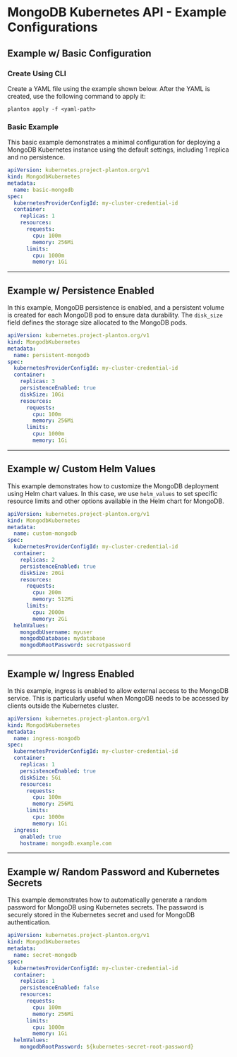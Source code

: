 # MongoDB Kubernetes API - Example Configurations

## Example w/ Basic Configuration

### Create Using CLI

Create a YAML file using the example shown below. After the YAML is created, use the following command to apply it:

```shell
planton apply -f <yaml-path>
```

### Basic Example

This basic example demonstrates a minimal configuration for deploying a MongoDB Kubernetes instance using the default settings, including 1 replica and no persistence.

```yaml
apiVersion: kubernetes.project-planton.org/v1
kind: MongodbKubernetes
metadata:
  name: basic-mongodb
spec:
  kubernetesProviderConfigId: my-cluster-credential-id
  container:
    replicas: 1
    resources:
      requests:
        cpu: 100m
        memory: 256Mi
      limits:
        cpu: 1000m
        memory: 1Gi
```

---

## Example w/ Persistence Enabled

In this example, MongoDB persistence is enabled, and a persistent volume is created for each MongoDB pod to ensure data durability. The `disk_size` field defines the storage size allocated to the MongoDB pods.

```yaml
apiVersion: kubernetes.project-planton.org/v1
kind: MongodbKubernetes
metadata:
  name: persistent-mongodb
spec:
  kubernetesProviderConfigId: my-cluster-credential-id
  container:
    replicas: 3
    persistenceEnabled: true
    diskSize: 10Gi
    resources:
      requests:
        cpu: 100m
        memory: 256Mi
      limits:
        cpu: 1000m
        memory: 1Gi
```

---

## Example w/ Custom Helm Values

This example demonstrates how to customize the MongoDB deployment using Helm chart values. In this case, we use `helm_values` to set specific resource limits and other options available in the Helm chart for MongoDB.

```yaml
apiVersion: kubernetes.project-planton.org/v1
kind: MongodbKubernetes
metadata:
  name: custom-mongodb
spec:
  kubernetesProviderConfigId: my-cluster-credential-id
  container:
    replicas: 2
    persistenceEnabled: true
    diskSize: 20Gi
    resources:
      requests:
        cpu: 200m
        memory: 512Mi
      limits:
        cpu: 2000m
        memory: 2Gi
  helmValues:
    mongodbUsername: myuser
    mongodbDatabase: mydatabase
    mongodbRootPassword: secretpassword
```

---

## Example w/ Ingress Enabled

In this example, ingress is enabled to allow external access to the MongoDB service. This is particularly useful when MongoDB needs to be accessed by clients outside the Kubernetes cluster.

```yaml
apiVersion: kubernetes.project-planton.org/v1
kind: MongodbKubernetes
metadata:
  name: ingress-mongodb
spec:
  kubernetesProviderConfigId: my-cluster-credential-id
  container:
    replicas: 1
    persistenceEnabled: true
    diskSize: 5Gi
    resources:
      requests:
        cpu: 100m
        memory: 256Mi
      limits:
        cpu: 1000m
        memory: 1Gi
  ingress:
    enabled: true
    hostname: mongodb.example.com
```

---

## Example w/ Random Password and Kubernetes Secrets

This example demonstrates how to automatically generate a random password for MongoDB using Kubernetes secrets. The password is securely stored in the Kubernetes secret and used for MongoDB authentication.

```yaml
apiVersion: kubernetes.project-planton.org/v1
kind: MongodbKubernetes
metadata:
  name: secret-mongodb
spec:
  kubernetesProviderConfigId: my-cluster-credential-id
  container:
    replicas: 1
    persistenceEnabled: false
    resources:
      requests:
        cpu: 100m
        memory: 256Mi
      limits:
        cpu: 1000m
        memory: 1Gi
  helmValues:
    mongodbRootPassword: ${kubernetes-secret-root-password}
```
